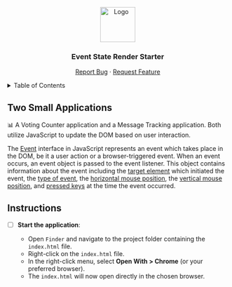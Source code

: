 <a name="event-state-render-starter"></a>

<div align="center">
  <a href="https://github.com/PrimeAcademy/event-state-render-starter">
    <img src="https://avatars.githubusercontent.com/u/9360728?s=200&v=4" alt="Logo" width="80" height="80">
  </a>
  <h3>Event State Render Starter</h3>
  <p>
    <a href="https://github.com/PrimeAcademy/event-state-render-starter/issues">Report Bug</a>
    ·
    <a href="https://github.com/PrimeAcademy/event-state-render-starter/issues">Request Feature</a>
  </p>
</div>

<details>
  <summary>Table of Contents</summary>
  <ul>
    <li>
      <a href="#about-this-repo">About This Repo</a>
    </li>
    <li>
      <a href="#github-setup">GiHub Setup</a>
    </li>
    <li><a href="#local-setup">Local Setup</a></li>
    <li><a href="#instructions">Instructions</a></li>
  </ul>
</details>

## Two Small Applications

📊 A Voting Counter application and a Message Tracking application. 
Both utilize JavaScript to update the DOM based on user interaction.

The [Event](https://developer.mozilla.org/en-US/docs/Web/API/Event) interface in JavaScript represents an event which takes place in the DOM, be it a user action or a browser-triggered event. When an event occurs, an event object is passed to the event listener. This object contains information about the event including the [target element](https://developer.mozilla.org/en-US/docs/Web/API/Event/target) which initiated the event, the [type of event](https://developer.mozilla.org/en-US/docs/Web/API/Event/type), the [horizontal mouse position](https://developer.mozilla.org/en-US/docs/Web/API/MouseEvent/pageX), the [vertical mouse position](https://developer.mozilla.org/en-US/docs/Web/API/MouseEvent/pageY), and [pressed keys](https://developer.mozilla.org/en-US/docs/Web/API/KeyboardEvent) at the time the event occurred.



## Instructions

- [ ] **Start the application**:

  - Open `Finder` and navigate to the project folder containing the `index.html` file.
  - Right-click on the `index.html` file.
  - In the right-click menu, select **Open With > Chrome** (or your preferred browser).
  - The `index.html` will now open directly in the chosen browser.

